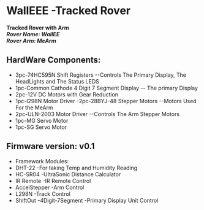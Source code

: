# WallEEE -Tracked Rover

**Tracked Rover with Arm**
<br/>
 ***Rover Name: WallEE***
 <br/>
 ***Rover Arm: MeArm***
 <br/>
 
 
## HardWare Components:

 - 3pc-74HC595N Shift Registers --Controls The Primary Display, The HeadLights and The Status LEDS
 - 1pc-Common Cathode 4 Digit 7 Segment Display -- The primary Display 
 - 2pc-12V DC Motors with Gear Reduction
- 1pc-l298N Motor Driver
-2pc-28BYJ-48 Stepper Motors --Motors Used For the MeArm
- 2pc-ULN-2003 Motor Driver --Controls The Arm Stepper Motors
- 1pc-MG Servo Motor
- 1pc-SG Servo Motor
## Firmware version: v0.1
- Framework Modules: 
- DHT-22 -For taking Temp and Humidity Reading
- HC-SR04 -UltraSonic Distance Calculator
- IR Remote -IR Remote Control
- AccelStepper -Arm Control
- L298N -Track Control
- ShiftOut -4Digit-7Segment -Primary Display Unit Control


